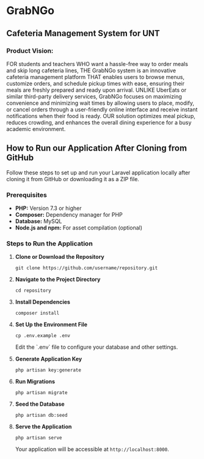 # GrabNGo
## Cafeteria Management System for UNT 

### Product Vision:
FOR students and teachers WHO want a hassle-free way to order meals and skip long cafeteria lines, THE GrabNGo system is an innovative cafeteria management platform THAT enables users to browse menus, customize orders, and schedule pickup times with ease, ensuring their meals are freshly prepared and ready upon arrival. UNLIKE UberEats or similar third-party delivery services, GrabNGo focuses on maximizing convenience and minimizing wait times by allowing users to place, modify, or cancel orders through a user-friendly online interface and receive instant notifications when their food is ready. OUR solution optimizes meal pickup, reduces crowding, and enhances the overall dining experience for a busy academic environment.

<h2>How to Run our Application After Cloning from GitHub</h2>

<p>Follow these steps to set up and run your Laravel application locally after cloning it from GitHub or downloading it as a ZIP file.</p>

<h3>Prerequisites</h3>
<ul>
    <li><strong>PHP:</strong> Version 7.3 or higher</li>
    <li><strong>Composer:</strong> Dependency manager for PHP</li>
    <li><strong>Database:</strong> MySQL</li>
    <li><strong>Node.js and npm:</strong> For asset compilation (optional)</li>
</ul>

<h3>Steps to Run the Application</h3>
<ol>
    <li><strong>Clone or Download the Repository</strong>
        <pre><code>git clone https://github.com/username/repository.git</code></pre>
    </li>
    <li><strong>Navigate to the Project Directory</strong>
        <pre><code>cd repository</code></pre>
    </li>
    <li><strong>Install Dependencies</strong>
        <pre><code>composer install</code></pre>
    </li>
    <li><strong>Set Up the Environment File</strong>
        <pre><code>cp .env.example .env</code></pre>
        <p>Edit the `.env` file to configure your database and other settings.</p>
    </li>
    <li><strong>Generate Application Key</strong>
        <pre><code>php artisan key:generate</code></pre>
    </li>
    <li><strong>Run Migrations</strong>
        <pre><code>php artisan migrate</code></pre>
    </li>
    <li><strong>Seed the Database</strong>
        <pre><code>php artisan db:seed</code></pre>
    </li>
    <li><strong>Serve the Application</strong>
        <pre><code>php artisan serve</code></pre>
        <p>Your application will be accessible at <code>http://localhost:8000</code>.</p>
    </li>
</ol>

